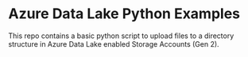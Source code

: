 # Azure Data Lake Python Examples

This repo contains a basic python script to upload files to a directory structure
in Azure Data Lake enabled Storage Accounts (Gen 2).